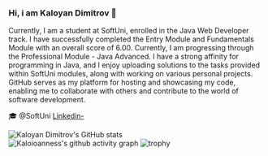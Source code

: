 ### Hi, i am Kaloyan Dimitrov 👋


  Currently, I am a student at SoftUni, enrolled in the Java Web Developer track. I have successfully completed the Entry Module and Fundamentals Module with an overall score of 6.00. Currently, I am progressing through the Professional Module - Java Advanced. I have a strong affinity for programming in Java, and I enjoy uploading solutions to the tasks provided within SoftUni modules, along with working on various personal projects. GitHub serves as my platform for hosting and showcasing my code, enabling me to collaborate with others and contribute to the world of software development.

🎓 @SoftUni
[Linkedin-](www.linkedin.com/in/kaloyan-dimitrov-81785a293)

![Kaloyan Dimitrov's GitHub stats](https://github-readme-stats.vercel.app/api?username=Kaloioanness&theme=dracula&show_icons=true)  
![Kaloioanness's github activity graph](https://github-readme-activity-graph.vercel.app/graph?username=Kaloioanness&theme=dracula)
![trophy](https://github-profile-trophy.vercel.app/?username=Kaloioanness&theme=onedark)


